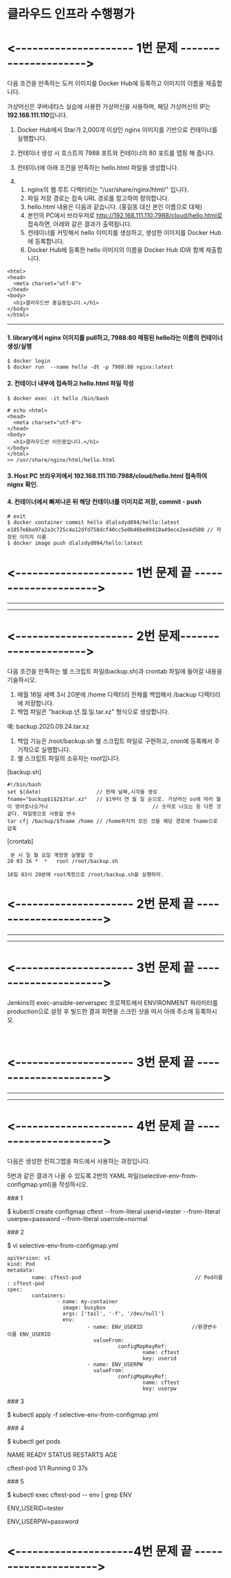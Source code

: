 # 클라우드 인프라 수행평가



# <--------------------- 1번 문제 --------------------->

다음 조건을 만족하는 도커 이미지를 Docker Hub에 등록하고 이미지의 이름을 제출합니다. 

가상머신은 쿠버네티스 실습에 사용한 가상머신을 사용하며, 해당 가상머신의 IP는 **192.168.111.110**입니다.

1. Docker     Hub에서 Star가 2,000개 이상인 nginx 이미지를 기반으로 컨테이너를 실행합니다. 

2. 컨테이너     생성 시 호스트의 7988 포트와 컨테이너의 80 포트를 맵핑 해 줍니다.

3. 컨테이너에     아래 조건을 만족하는 hello.html 파일을 생성합니다. 

4. 1. nginx의      웹 루트 디렉터리는 "/usr/share/nginx/html/" 입니다.
   2. 파일      저장 경로는 접속 URL 경로를 참고하여 정의합니다.
   3. hello.html      내용은 다음과 같습니다. (홍길동 대신 본인 이름으로 대체)      
   4. 본인의     PC에서 브라우저로 http://192.168.111.110:7988/cloud/hello.html로 접속하면, 아래와 같은 결과가 출력됩니다.     
   5. 컨테이너를     커밋해서 hello 이미지를 생성하고, 생성한 이미지를 Docker Hub에 등록합니다. 
   6. Docker     Hub에 등록한 hello 이미지의 이름을 Docker Hub ID와 함께 제출합니다. 



```
<html>
<head>
  <meta charset="utf-8">
</head>
<body>
  <h1>클라우드반 홍길동입니다.</h1>
</body>
</html>

```

---



#### 1. library에서 nginx 이미지를 pull하고, 7988:80 매핑된 hello라는 이름의 컨테이너 생성/실행

```
$ docker login
$ docker run  --name hello -dt -p 7988:80 nginx:latest 
```

#### 2. 컨테이너 내부에 접속하고 hello.html 파일 작성

```
$ docker exec -it hello /bin/bash
```

```
# echo <html>
<head>
  <meta charset="utf-8">
</head>
<body>
  <h1>클라우드반 이민용입니다.</h1>
</body>
</html>
>> /usr/share/nginx/html/hello.html
```

#### 3. Host PC 브라우저에서 192.168.111.110:7988/cloud/hello.html 접속하여 nignx 확인.



#### 4. 컨테이너에서 빠져나온 뒤 해당 컨테이너를 이미지로 저장, commit - push

```
# exit
$ docker container commit hello dlalsdyd094/hello:latest
e1857e6ba97a2a3c725c4a12dfd758dcf40cc5e0b46be09410a49ece2ee4d580 // 저장된 이미지 이름
$ docker image push dlalsdyd094/hello:latest
```



# <--------------------- 1번 문제 끝 --------------------->



---

---



# <--------------------- 2번 문제--------------------->

다음 조건을 만족하는 쉘 스크립트 파일(backup.sh)과 crontab 파일에 들어갈 내용을 기술하시오.

1. 매월     16일 새벽 3시 20분에 /home 디렉터리 전체를 백업해서 /backup 디렉터리에 저장합니다.
2. 백업     파일은 "backup.년.월.일.tar.xz" 형식으로 생성합니다. 

예: backup.2020.09.24.tar.xz

1. 백업     기능은 /root/backup.sh 쉘 스크립트 파일로 구현하고, cron에 등록해서 주기적으로 실행합니다.
2. 쉘     스크립트 파일의 소유자는 root입니다.



[backup.sh]

```
#!/bin/bash
set $(date)                  // 현재 날짜,시각을 생성
fname="backup$1$2$3tar.xz"   // $1부터 연 월 일 순으로. 가상머신 os에 따라 월이 영어로나오거나                                  // 숫자로 나오는 등 다른 것 같다. 파일명으로 사용할 변수
tar cfj /backup/$fname /home // /home위치의 모든 것을 해당 경로에 fname으로 압축
```

[crontab]

```
 분 시 일 월 요일 계정명 실행할 것
20 03 16 *  *   root /root/backup.sh

16일 03시 20분에 root계정으로 /root/backup.sh을 실행하라.
```

# <--------------------- 2번 문제 끝 --------------------->



---

---



# <--------------------- 3번 문제 끝 --------------------->

Jenkins의 exec-ansible-serverspec 프로젝트에서 ENVIRONMENT 파라미터를 production으로 설정 후 빌드한 결과 화면을 스크린 샷을 떠서 아래 주소에 등록하시오.



```


```





# <--------------------- 3번 문제 끝 --------------------->

---

---



# <--------------------- 4번 문제 끝 --------------------->

다음은 생성한 컨피그맵을 파드에서 사용하는 과정입니다.

5번과 같은 결과가 나올 수 있도록 2번의 YAML 파일(selective-env-from-configmap.yml)을 작성하시오.

 

\### 1

$ kubectl create configmap cftest --from-literal userid=tester --from-literal userpw=password --from-literal userrole=normal

 

\### 2

$ vi selective-env-from-configmap.yml

```
apiVersion: v1
kind: Pod
metadata:
        name: cftest-pod                                     // Pod이름 : cftest-pod
spec:
        containers:
                - name: my-container
                  image: busybox
                  args: ['tail', '-f', '/dev/null']
                  env:
                          - name: ENV_USERID                //환경변수 이름 ENV_USERID
                            valueFrom:
                                    configMapKeyRef:
                                            name: cftest
                                            key: userid
                          - name: ENV_USERPW
                            valueFrom:
                                    configMapKeyRef:
                                            name: cftest
                                            key: userpw

```



\### 3

$ kubectl apply -f selective-env-from-configmap.yml

 

\### 4

$ kubectl get pods

NAME     READY  STATUS  RESTARTS  AGE

cftest-pod  1/1   Running  0     37s

 

\### 5

$ kubectl exec cftest-pod -- env | grep ENV

ENV_USERID=tester

ENV_USERPW=password

# <---------------------4번 문제 끝 --------------------->

